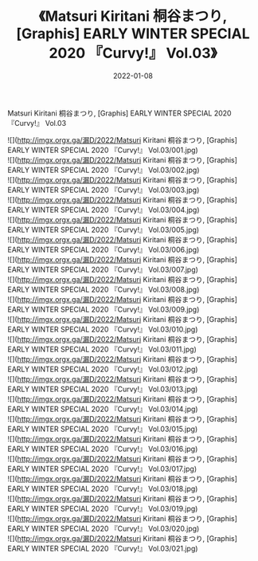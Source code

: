 ﻿---
layout: post
title:  《Matsuri Kiritani 桐谷まつり, [Graphis] EARLY WINTER SPECIAL 2020 『Curvy!』 Vol.03》
date:   2022-01-08
img: http://imgx.orgx.ga/漏D/2022/Matsuri Kiritani 桐谷まつり, [Graphis] EARLY WINTER SPECIAL 2020 『Curvy!』 Vol.03/000.jpg
categories: [美女, 清纯, 唯美]
---

Matsuri Kiritani 桐谷まつり, [Graphis] EARLY WINTER SPECIAL 2020 『Curvy!』 Vol.03

  ![](http://imgx.orgx.ga/漏D/2022/Matsuri Kiritani 桐谷まつり, [Graphis] EARLY WINTER SPECIAL 2020 『Curvy!』 Vol.03/001.jpg) <br> ![](http://imgx.orgx.ga/漏D/2022/Matsuri Kiritani 桐谷まつり, [Graphis] EARLY WINTER SPECIAL 2020 『Curvy!』 Vol.03/002.jpg) <br> ![](http://imgx.orgx.ga/漏D/2022/Matsuri Kiritani 桐谷まつり, [Graphis] EARLY WINTER SPECIAL 2020 『Curvy!』 Vol.03/003.jpg) <br> ![](http://imgx.orgx.ga/漏D/2022/Matsuri Kiritani 桐谷まつり, [Graphis] EARLY WINTER SPECIAL 2020 『Curvy!』 Vol.03/004.jpg) <br> ![](http://imgx.orgx.ga/漏D/2022/Matsuri Kiritani 桐谷まつり, [Graphis] EARLY WINTER SPECIAL 2020 『Curvy!』 Vol.03/005.jpg) <br> ![](http://imgx.orgx.ga/漏D/2022/Matsuri Kiritani 桐谷まつり, [Graphis] EARLY WINTER SPECIAL 2020 『Curvy!』 Vol.03/006.jpg) <br> ![](http://imgx.orgx.ga/漏D/2022/Matsuri Kiritani 桐谷まつり, [Graphis] EARLY WINTER SPECIAL 2020 『Curvy!』 Vol.03/007.jpg) <br> ![](http://imgx.orgx.ga/漏D/2022/Matsuri Kiritani 桐谷まつり, [Graphis] EARLY WINTER SPECIAL 2020 『Curvy!』 Vol.03/008.jpg) <br> ![](http://imgx.orgx.ga/漏D/2022/Matsuri Kiritani 桐谷まつり, [Graphis] EARLY WINTER SPECIAL 2020 『Curvy!』 Vol.03/009.jpg) <br> ![](http://imgx.orgx.ga/漏D/2022/Matsuri Kiritani 桐谷まつり, [Graphis] EARLY WINTER SPECIAL 2020 『Curvy!』 Vol.03/010.jpg) <br> ![](http://imgx.orgx.ga/漏D/2022/Matsuri Kiritani 桐谷まつり, [Graphis] EARLY WINTER SPECIAL 2020 『Curvy!』 Vol.03/011.jpg) <br> ![](http://imgx.orgx.ga/漏D/2022/Matsuri Kiritani 桐谷まつり, [Graphis] EARLY WINTER SPECIAL 2020 『Curvy!』 Vol.03/012.jpg) <br> ![](http://imgx.orgx.ga/漏D/2022/Matsuri Kiritani 桐谷まつり, [Graphis] EARLY WINTER SPECIAL 2020 『Curvy!』 Vol.03/013.jpg) <br> ![](http://imgx.orgx.ga/漏D/2022/Matsuri Kiritani 桐谷まつり, [Graphis] EARLY WINTER SPECIAL 2020 『Curvy!』 Vol.03/014.jpg) <br> ![](http://imgx.orgx.ga/漏D/2022/Matsuri Kiritani 桐谷まつり, [Graphis] EARLY WINTER SPECIAL 2020 『Curvy!』 Vol.03/015.jpg) <br> ![](http://imgx.orgx.ga/漏D/2022/Matsuri Kiritani 桐谷まつり, [Graphis] EARLY WINTER SPECIAL 2020 『Curvy!』 Vol.03/016.jpg) <br> ![](http://imgx.orgx.ga/漏D/2022/Matsuri Kiritani 桐谷まつり, [Graphis] EARLY WINTER SPECIAL 2020 『Curvy!』 Vol.03/017.jpg) <br> ![](http://imgx.orgx.ga/漏D/2022/Matsuri Kiritani 桐谷まつり, [Graphis] EARLY WINTER SPECIAL 2020 『Curvy!』 Vol.03/018.jpg) <br> ![](http://imgx.orgx.ga/漏D/2022/Matsuri Kiritani 桐谷まつり, [Graphis] EARLY WINTER SPECIAL 2020 『Curvy!』 Vol.03/019.jpg) <br> ![](http://imgx.orgx.ga/漏D/2022/Matsuri Kiritani 桐谷まつり, [Graphis] EARLY WINTER SPECIAL 2020 『Curvy!』 Vol.03/020.jpg) <br> ![](http://imgx.orgx.ga/漏D/2022/Matsuri Kiritani 桐谷まつり, [Graphis] EARLY WINTER SPECIAL 2020 『Curvy!』 Vol.03/021.jpg) <br>